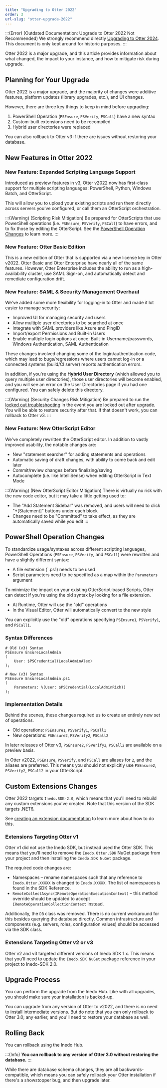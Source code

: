 ```yaml
---
title: "Upgrading to Otter 2022"
order: 3
url-slug: "otter-upgrade-2022"
---
```


:::(Error) (Outdated Documentation: Upgrade to Otter 2022 Not Recommended)
We strongly recommend directly [Upgrading to Otter 2024](/docs/otter-upgrade-2024). This document is only kept around for historic purposes.
:::

Otter 2022 is a major upgrade, and this article provides information about what changed, the impact to your instance, and how to mitigate risk during upgrade.

## Planning for Your Upgrade

Otter 2022 is a major upgrade, and the majority of changes were additive features, platform updates (library upgrades, etc.), and UI changes.

However, there are three key things to keep in mind before upgrading:

1. PowerShell Operation (`PSEnsure`, `PSVerify`, `PSCall`) have a new syntax
2. Custom-built extensions need to be recompiled
3. Hybrid user directories were replaced

You can also rollback to Otter v3 if there are issues without restoring your database.


## New Features in Otter 2022

### New Feature: Expanded Scripting Language Support

Introduced as preview features in v3, Otter v2022 now has first-class support for multiple scripting languages: PowerShell, Python, Windows Batch, and OtterScript.

This will allow you to upload your existing scripts and run them directly across servers you've configured, or call them an OtterScript orchestration.


:::(Warning) (Scripting Risk Mitigation)
Be prepared for OtterScripts that use PowerShell operations (i.e. `PSEnsure`, `PSVerify`, `PSCall`) to have errors, and to fix those by editing the OtterScript.
See the [PowerShell Operation Changes](#powershell-operation-changes) to learn more.
:::

### New Feature: Otter Basic Edition

This is a new edition of Otter that is supported via a new license key in Otter v2022.  Otter Basic and Otter Enterprise have nearly all of the same features. However, Otter Enterprise includes the ability to run as a high-availability cluster, use SAML Sign-on, and automatically detect and remediate configuration drift.


### New Feature: SAML & Security Management Overhaul

We've added some more flexibility for logging-in to Otter and made it lot easier to manage security:

* Improved UI for managing security and users
* Allow multiple user directories to be searched at once
* Integrate with SAML providers like Azure and PingID
* Import/export Permissions and Built-in Users
* Enable multiple login options at once: Built-in Username/passwords, Windows Authentication, SAML Authentication

These changes involved changing some of the login/authentication code, which may lead to bugs/regressions where users cannot log-in or a connected systems (build/CI server) reports authentication errors. 

In addition, if you're using the **Hybrid User Directory** (which allowed you to query multiple user directories), those user directories will become enabled, and you will see an error on the User Directories page if you had one configured. You can safely delete this directory.

:::(Warning) (Security Changes Risk Mitigation)
Be prepared to run the [locked out troubleshooting](/docs/installation/security-ldap-active-directory) in the event you are locked out after upgrade. You will be able to restore security after that. If that doesn't work, you can rollback to Otter v3.
:::

### New Feature: New OtterScript Editor

We've completely rewritten the OtterScript editor. In addition to vastly improved usability, the notable changes are:

* New "statement searcher" for adding statements and operations
* Automatic saving of draft changes, with ability to come back and edit later
* Commit/review changes before finalizing/saving
* Autocomplete (i.e. like IntelliSense) when editing OtterScript in Text Mode

:::(Warning) (New OtterScript Editor Mitigation)
There is virtually no risk with the new code editor, but it may take a little getting used to:
 * The "Add Statement Sidebar" was removed, and users will need to click "+[Statement]" buttons under each block
 * Changes need to be "Committed" to take effect, as they are automatically saved while you edit
:::

## PowerShell Operation Changes
To standardize usage/syntaxes across different scripting languages, PowerShell Operations (`PSEnsure`, `PSVerify`, and `PSCall`) were rewritten and have a slightly different syntax:

* A file extension (`.ps1) needs to be used 
* Script parameters need to be specified as a map within the `Parameters` argument

To minimize the impact on your existing OtterScript-based Scripts, Otter can detect if you're using the old syntax by looking for a file extension. 
* At Runtime, Otter will use the "old" operations 
* In the Visual Editor, Otter will automatically convert to the new style

You can explicitly use the "old" operations specifying `PSEnsure1`, `PSVerify1`, and `PSCall1`.

### Syntax Differences
```
# Old (v3) Syntax
PSEnsure EnsureLocalAdmin
(
    User: $PSCredential(LocalAdminAlex)
);

# New (v3) Syntax
PSEnsure EnsureLocalAdmin.ps1
(
    Parameters: %(User: $PSCredential(LocalAdminRich))
);
```

### Implementation Details

Behind the scenes, these changes required us to create an entirely new set of operations.
 * Old operations: `PSEnsure1`, `PSVerify1`, `PSCall1`
 * New operations: `PSEnsure2`, `PSVerify2`, `PSCall2`

In later releases of Otter v3, `PSEnsure2`, `PSVerify2`, `PSCall2` are available on a preview basis.

In Otter v2022, `PSEnsure`, `PSVerify`, and `PSCall` are aliases for `2`, and the aliases are preferred. This means you should not explicitly use `PSEnsure2`, `PSVerify2`, `PSCall2` in your OtterScript.

## Custom Extensions Changes
Otter 2022 targets `Inedo.SDK-2.0`, which means that you'll need to rebuild any custom extensions you've created. Note that this version of the SDK targets .NET6.

See [creating an extension documentation](/docs/inedosdk/extending-inedo-tools-using-the-sdk/inedosdk-extending-creating) to learn more about how to do this.

### Extensions Targeting Otter v1
Otter v1 did not use the Inedo SDK, but instead used the Otter SDK. This means that you'll need to remove the `Inedo.Otter.SDK` NuGet package from your project and then installing the `Inedo.SDK NuGet` package.  

The required code changes are:
* Namespaces – rename namespaces such that any reference to `Inedo.Otter.XXXXX` is changed to `Inedo.XXXXX`. The list of namespaces is found in the SDK Reference.
* `RemoteCollectAsync(IRemoteOperationExecutionContext)` – this method override should be updated to accept `IRemoteOperationCollectionContext` instead.

Additionally, the `DB` class was removed. There is no current workaround for this besides querying the database directly. Common infrastructure and components (e.g. servers, roles, configuration values) should be accessed via the SDK class.

### Extensions Targeting Otter v2 or v3
Otter v2 and v3 targeted different versions of Inedo SDK 1.x. This means that you'll need to update the `Inedo.SDK NuGet` package reference in your project to Inedo-SDK 2.0. 



## Upgrade Process
You can perform the upgrade from the Inedo Hub. Like with all upgrades, you should make sure your [installation is backed-up](/docs/installation/backing-up-restoring).

You can upgrade from any version of Otter to v2022, and there is no need to install intermediate versions. But do note that you can only rollback to Otter 3.0; any earlier, and you'll need to restore your database as well.


## Rolling Back

You can rollback using the Inedo Hub.

:::(Info)
**You can rollback to any version of Otter 3.0 without restoring the database.**
:::

While there are database schema changes, they are all backwards-compatible, which means you can safely rollback your Otter installation if there's a showstopper bug, and then upgrade later.
